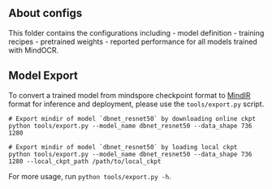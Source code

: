 
## About configs

This folder contains the configurations including 
    - model definition
    - training recipes
    - pretrained weights 
    - reported performance
    for all models trained with MindOCR.  

## Model Export 

To convert a trained model from mindspore checkpoint format to [MindIR](https://www.mindspore.cn/docs/zh-CN/r2.0.0-alpha/design/mindir.html) format for inference and deployment, please use the `tools/export.py` script. 

``` shell
# Export mindir of model `dbnet_resnet50` by downloading online ckpt
python tools/export.py --model_name dbnet_resnet50 --data_shape 736 1280

# Export mindir of model `dbnet_resnet50` by loading local ckpt
python tools/export.py --model_name dbnet_resnet50 --data_shape 736 1280 --local_ckpt_path /path/to/local_ckpt

```

For more usage, run `python tools/export.py -h`.
